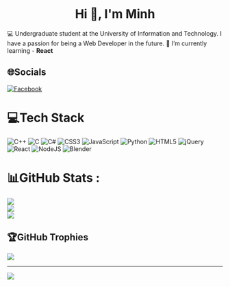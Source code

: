 <h1 align="center">Hi 👋, I'm Minh</h1>

💻 Undergraduate student at the University of Information and Technology. I have a passion for being a Web Developer in the future.
🌱 I’m currently learning - **React**



## 🌐Socials
[![Facebook](https://img.shields.io/badge/Facebook-%231877F2.svg?logo=Facebook&logoColor=white)](https://facebook.com/vtm1304) 

# 💻Tech Stack
![C++](https://img.shields.io/badge/c++-%2300599C.svg?style=plastic&logo=c%2B%2B&logoColor=white) ![C](https://img.shields.io/badge/c-%2300599C.svg?style=plastic&logo=c&logoColor=white) ![C#](https://img.shields.io/badge/c%23-%23239120.svg?style=plastic&logo=c-sharp&logoColor=white) ![CSS3](https://img.shields.io/badge/css3-%231572B6.svg?style=plastic&logo=css3&logoColor=white) ![JavaScript](https://img.shields.io/badge/javascript-%23323330.svg?style=plastic&logo=javascript&logoColor=%23F7DF1E) ![Python](https://img.shields.io/badge/python-3670A0?style=plastic&logo=python&logoColor=ffdd54) ![HTML5](https://img.shields.io/badge/html5-%23E34F26.svg?style=plastic&logo=html5&logoColor=white) ![jQuery](https://img.shields.io/badge/jquery-%230769AD.svg?style=plastic&logo=jquery&logoColor=white) ![React](https://img.shields.io/badge/react-%2320232a.svg?style=plastic&logo=react&logoColor=%2361DAFB) ![NodeJS](https://img.shields.io/badge/node.js-6DA55F?style=plastic&logo=node.js&logoColor=white) ![Blender](https://img.shields.io/badge/blender-%23F5792A.svg?style=plastic&logo=blender&logoColor=white)
# 📊GitHub Stats :
![](https://github-readme-stats.vercel.app/api?username=minh1304&theme=radical&hide_border=false&include_all_commits=false&count_private=false)<br/>
![](https://github-readme-streak-stats.herokuapp.com/?user=minh1304&theme=radical&hide_border=false)<br/>
![](https://github-readme-stats.vercel.app/api/top-langs/?username=minh1304&theme=radical&hide_border=false&include_all_commits=false&count_private=false&layout=compact)

## 🏆GitHub Trophies
![](https://github-trophies.vercel.app/?username=minh1304&theme=radical&no-frame=false&no-bg=false&margin-w=4)

---
[![](https://visitcount.itsvg.in/api?id=minh1304&icon=0&color=0)](https://visitcount.itsvg.in)

